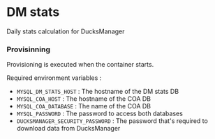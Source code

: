# DM stats

Daily stats calculation for DucksManager

### Provisinning

Provisioning is executed when the container starts.

Required environment variables :
* `MYSQL_DM_STATS_HOST` : The hostname of the DM stats DB
* `MYSQL_COA_HOST` : The hostname of the COA DB
* `MYSQL_COA_DATABASE` : The name of the COA DB
* `MYSQL_PASSWORD` : The password to access both databases
* `DUCKSMANAGER_SECURITY_PASSWORD` : The password that's required to download data from DucksManager
